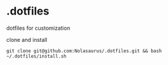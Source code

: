 # .dotfiles
dotfiles for customization


clone and install

```
git clone git@github.com:Nolasaurus/.dotfiles.git && bash ~/.dotfiles/install.sh
```

